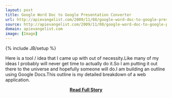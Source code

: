 ```yaml
---
layout: post
title: Google Word Doc to Google Presentation Converter
url: http://apievangelist.com/2009/11/08/google-word-doc-to-google-presentation-converter/
source: http://apievangelist.com/2009/11/08/google-word-doc-to-google-presentation-converter/
domain: apievangelist.com
image: [Image]
---
```

{% include JB/setup %}<p>Here is a tool / idea that I came up with out of necessity.Like many of my ideas I probably will never get time to actually do it.So I am putting it out there to the universe and hopefully someone will do.I am building an outline using Google Docs.This outline is my detailed breakdown of a web application.</p>
<center><p><a href="http://apievangelist.com/2009/11/08/google-word-doc-to-google-presentation-converter/" style='padding:25px; font-sze:18px; font-weight: bold;'>Read Full Story</a></p></center>
